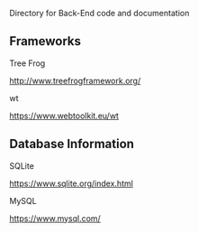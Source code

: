 Directory for Back-End code and documentation

Frameworks
----------

Tree Frog

http://www.treefrogframework.org/


wt

https://www.webtoolkit.eu/wt

Database Information
--------------------

SQLite

https://www.sqlite.org/index.html

MySQL

https://www.mysql.com/


